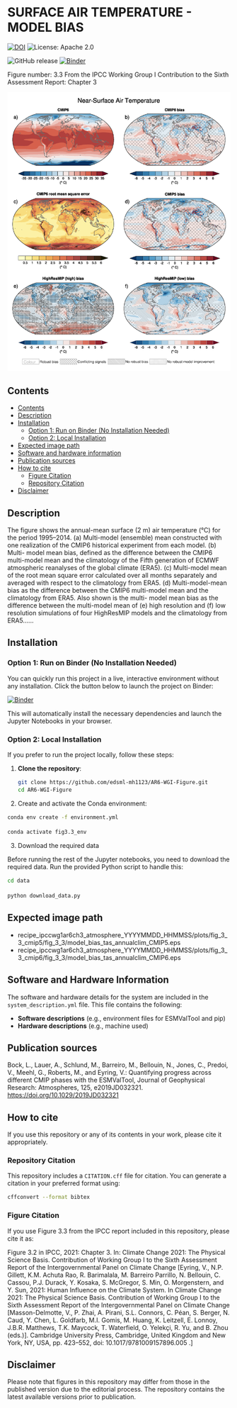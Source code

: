 SURFACE AIR TEMPERATURE - MODEL BIAS
====================================
[![DOI](https://zenodo.org/badge/DOI/10.5281/zenodo.6656093.svg)](https://doi.org/10.5281/zenodo.6656093)   ![License: Apache 2.0](https://img.shields.io/badge/License-Apache%202.0-blue.svg)

![GitHub release](https://img.shields.io/github/v/release/edsml-mh1123/AR6-WGI-Figure?logo=github)
[![Binder](https://mybinder.org/badge_logo.svg)](https://mybinder.org/v2/gh/edsml-mh1123/AR6-WGI-Figure/update)

Figure number: 3.3
From the IPCC Working Group I Contribution to the Sixth Assessment Report: Chapter 3

![Figure 3.3](/figure/ar6_wg1_chap3_figure3_3_surface_temp_model_bias.png?raw=true)


## Contents

- [Contents](#contents)
- [Description](#description)
- [Installation](#installation)
  - [Option 1: Run on Binder (No Installation Needed)](#option-1-run-on-binder-no-installation-needed)
  - [Option 2: Local Installation](#option-2-local-installation)
- [Expected image path](#expected-image-path)
- [Software and hardware information](#software-and-hardware-information)
- [Publication sources](#publication-sources)
- [How to cite](#how-to-cite) 
  - [Figure Citation](#figure-citation)
  - [Repository Citation](#repository-citation)
- [Disclaimer](#disclaimer)

## Description

The figure shows the annual-mean surface (2 m) air temperature (°C) for the 
period 1995–2014. (a) Multi-model (ensemble) mean constructed with one 
realization of the CMIP6 historical experiment from each model. (b) Multi-
model mean bias, defined as the difference between the CMIP6 multi-model mean
and the climatology of the Fifth generation of ECMWF atmospheric reanalyses 
of the global climate (ERA5). (c) Multi-model mean of the root mean square error
calculated over all months separately and averaged with respect to the 
climatology from ERA5. (d) Multi-model-mean bias as the difference between the 
CMIP6 multi-model mean and the climatology from ERA5. Also shown is the multi-
model mean bias as the difference between the multi-model mean of (e) high
resolution and (f) low resolution simulations of four HighResMIP models and the 
climatology from ERA5......


## Installation

### Option 1: Run on Binder (No Installation Needed)
You can quickly run this project in a live, interactive environment without any installation. Click the button below to launch the project on Binder:

[![Binder](https://mybinder.org/badge_logo.svg)](https://mybinder.org/v2/gh/edsml-mh1123/AR6-WGI-Figure/main)

This will automatically install the necessary dependencies and launch the Jupyter Notebooks in your browser.

### Option 2: Local Installation

If you prefer to run the project locally, follow these steps:

1. **Clone the repository**:
   ```bash
   git clone https://github.com/edsml-mh1123/AR6-WGI-Figure.git
   cd AR6-WGI-Figure

2. Create and activate the Conda environment:
   
```bash
conda env create -f environment.yml

conda activate fig3.3_env
```

3. Download the required data

Before running the rest of the Jupyter notebooks, you need to download the required data. Run the provided Python script to handle this:

```bash
cd data

python download_data.py
```


## Expected image path

- recipe_ipccwg1ar6ch3_atmosphere_YYYYMMDD_HHMMSS/plots/fig_3_3_cmip5/fig_3_3/model_bias_tas_annualclim_CMIP5.eps
- recipe_ipccwg1ar6ch3_atmosphere_YYYYMMDD_HHMMSS/plots/fig_3_3_cmip6/fig_3_3/model_bias_tas_annualclim_CMIP6.eps


## Software and Hardware Information

The software and hardware details for the system are included in the `system_description.yml` file. This file contains the following:

- **Software descriptions** (e.g., environment files for ESMValTool and pip)
- **Hardware descriptions** (e.g., machine used)


## Publication sources

Bock, L., Lauer, A., Schlund, M., Barreiro, M., Bellouin, N., Jones, C., Predoi, V., Meehl, G., Roberts, M., and Eyring, V.: Quantifying progress across different CMIP phases with the ESMValTool, Journal of Geophysical Research: Atmospheres, 125, e2019JD032321. https://doi.org/10.1029/2019JD032321


## How to cite

If you use this repository or any of its contents in your work, please cite it appropriately.

### Repository Citation
This repository includes a `CITATION.cff` file for citation. You can generate a citation in your preferred format using:

```bash
cffconvert --format bibtex
```

### Figure Citation
If you use Figure 3.3 from the IPCC report included in this repository, please cite it as:

Figure 3.2 in IPCC, 2021: Chapter 3. In: Climate Change 2021: The Physical Science Basis. Contribution of Working Group I to 
the Sixth Assessment Report of the Intergovernmental Panel on Climate Change [Eyring, V., N.P. Gillett, K.M. Achuta Rao, R. Barimalala,
 M. Barreiro Parrillo, N. Bellouin, C. Cassou, P.J. Durack, Y. Kosaka, S. McGregor, S. Min, O. Morgenstern, and Y. Sun, 2021: Human 
Influence on the Climate System. In Climate Change 2021: The Physical Science Basis. 
Contribution of Working Group I to the Sixth Assessment Report of the Intergovernmental Panel on Climate Change [Masson-Delmotte, V., 
P. Zhai, A. Pirani, S.L. Connors, C. Péan, S. Berger, N. Caud, Y. Chen, L. Goldfarb, M.I. Gomis, M. Huang, K. Leitzell, E. Lonnoy, 
J.B.R. Matthews, T.K. Maycock, T. Waterfield, O. Yelekçi, R. Yu, and B. Zhou (eds.)]. 
Cambridge University Press, Cambridge, United Kingdom and New York, NY, USA, pp. 423–552, doi: 10.1017/9781009157896.005 .]

## Disclaimer
Please note that figures in this repository may differ from those in the published version due to the editorial process. The repository contains the latest available versions prior to publication.
